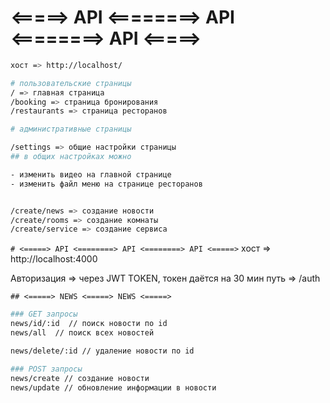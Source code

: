 <!-- # FRONT -->

# <=====> API <========> API <========> API <=====>

```bash
хост => http://localhost/

# пользовательские страницы
/ => главная страница
/booking => страница бронирования
/restaurants => страница ресторанов

# административные страницы

/settings => общие настройки страницы
## в общих настройках можно

- изменить видео на главной странице
- изменить файл меню на странице ресторанов


/create/news => создание новости
/create/rooms => создание комнаты
/create/service => создание сервиса

```

<!-- # BACK -->

`# <=====> API <========> API <========> API <=====>`
хост => http://localhost:4000

Авторизация => через JWT TOKEN, токен даётся на 30 мин
путь => /auth

`## <=====> NEWS <=====> NEWS <=====>`

```bash
### GET запросы
news/id/:id  // поиск новости по id
news/all  // поиск всех новостей

news/delete/:id // удаление новости по id

### POST запросы
news/create // создание новости
news/update // обновление информации в новости

```
